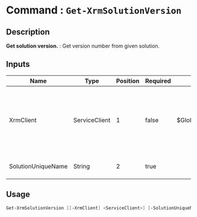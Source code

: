 # Command : `Get-XrmSolutionVersion` 

## Description

**Get solution version.** : Get version number from given solution.

## Inputs

Name|Type|Position|Required|Default|Description
----|----|--------|--------|-------|-----------
XrmClient|ServiceClient|1|false|$Global:XrmClient|Xrm connector initialized to target instance. Use latest one by default. (Dataverse ServiceClient)
SolutionUniqueName|String|2|true||Solution unique name to retrieve.


## Usage

```Powershell 
Get-XrmSolutionVersion [[-XrmClient] <ServiceClient>] [-SolutionUniqueName] <String> [<CommonParameters>]
``` 


